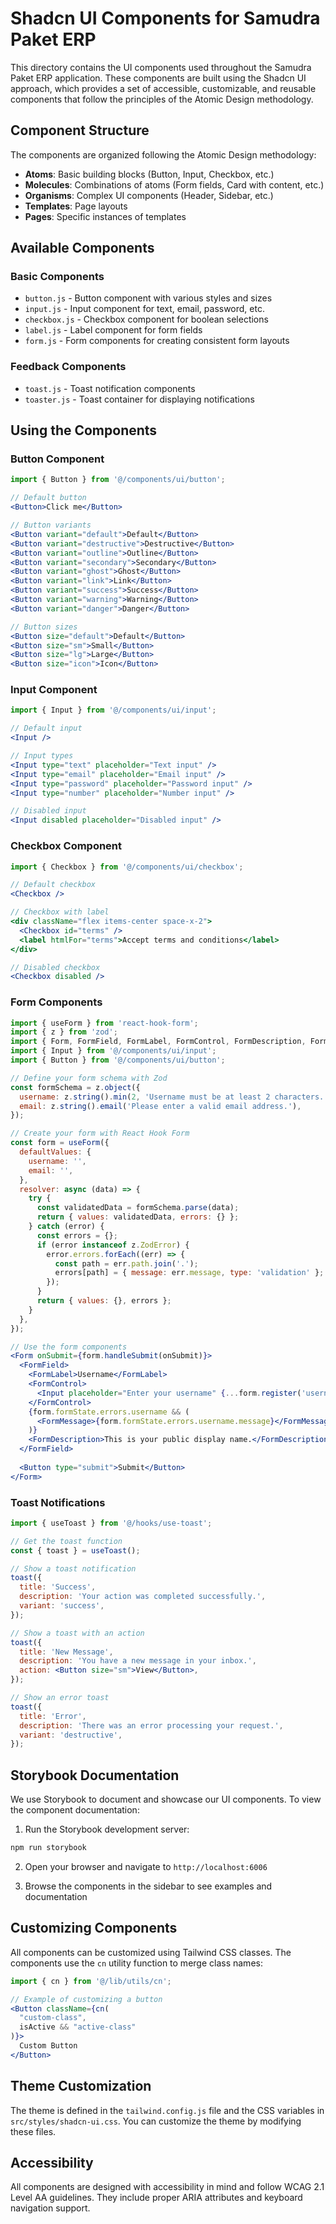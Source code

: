 # Shadcn UI Components for Samudra Paket ERP

This directory contains the UI components used throughout the Samudra Paket ERP application. These components are built using the Shadcn UI approach, which provides a set of accessible, customizable, and reusable components that follow the principles of the Atomic Design methodology.

## Component Structure

The components are organized following the Atomic Design methodology:

- **Atoms**: Basic building blocks (Button, Input, Checkbox, etc.)
- **Molecules**: Combinations of atoms (Form fields, Card with content, etc.)
- **Organisms**: Complex UI components (Header, Sidebar, etc.)
- **Templates**: Page layouts
- **Pages**: Specific instances of templates

## Available Components

### Basic Components

- `button.js` - Button component with various styles and sizes
- `input.js` - Input component for text, email, password, etc.
- `checkbox.js` - Checkbox component for boolean selections
- `label.js` - Label component for form fields
- `form.js` - Form components for creating consistent form layouts

### Feedback Components

- `toast.js` - Toast notification components
- `toaster.js` - Toast container for displaying notifications

## Using the Components

### Button Component

```jsx
import { Button } from '@/components/ui/button';

// Default button
<Button>Click me</Button>

// Button variants
<Button variant="default">Default</Button>
<Button variant="destructive">Destructive</Button>
<Button variant="outline">Outline</Button>
<Button variant="secondary">Secondary</Button>
<Button variant="ghost">Ghost</Button>
<Button variant="link">Link</Button>
<Button variant="success">Success</Button>
<Button variant="warning">Warning</Button>
<Button variant="danger">Danger</Button>

// Button sizes
<Button size="default">Default</Button>
<Button size="sm">Small</Button>
<Button size="lg">Large</Button>
<Button size="icon">Icon</Button>
```

### Input Component

```jsx
import { Input } from '@/components/ui/input';

// Default input
<Input />

// Input types
<Input type="text" placeholder="Text input" />
<Input type="email" placeholder="Email input" />
<Input type="password" placeholder="Password input" />
<Input type="number" placeholder="Number input" />

// Disabled input
<Input disabled placeholder="Disabled input" />
```

### Checkbox Component

```jsx
import { Checkbox } from '@/components/ui/checkbox';

// Default checkbox
<Checkbox />

// Checkbox with label
<div className="flex items-center space-x-2">
  <Checkbox id="terms" />
  <label htmlFor="terms">Accept terms and conditions</label>
</div>

// Disabled checkbox
<Checkbox disabled />
```

### Form Components

```jsx
import { useForm } from 'react-hook-form';
import { z } from 'zod';
import { Form, FormField, FormLabel, FormControl, FormDescription, FormMessage } from '@/components/ui/form';
import { Input } from '@/components/ui/input';
import { Button } from '@/components/ui/button';

// Define your form schema with Zod
const formSchema = z.object({
  username: z.string().min(2, 'Username must be at least 2 characters.'),
  email: z.string().email('Please enter a valid email address.'),
});

// Create your form with React Hook Form
const form = useForm({
  defaultValues: {
    username: '',
    email: '',
  },
  resolver: async (data) => {
    try {
      const validatedData = formSchema.parse(data);
      return { values: validatedData, errors: {} };
    } catch (error) {
      const errors = {};
      if (error instanceof z.ZodError) {
        error.errors.forEach((err) => {
          const path = err.path.join('.');
          errors[path] = { message: err.message, type: 'validation' };
        });
      }
      return { values: {}, errors };
    }
  },
});

// Use the form components
<Form onSubmit={form.handleSubmit(onSubmit)}>
  <FormField>
    <FormLabel>Username</FormLabel>
    <FormControl>
      <Input placeholder="Enter your username" {...form.register('username')} />
    </FormControl>
    {form.formState.errors.username && (
      <FormMessage>{form.formState.errors.username.message}</FormMessage>
    )}
    <FormDescription>This is your public display name.</FormDescription>
  </FormField>
  
  <Button type="submit">Submit</Button>
</Form>
```

### Toast Notifications

```jsx
import { useToast } from '@/hooks/use-toast';

// Get the toast function
const { toast } = useToast();

// Show a toast notification
toast({
  title: 'Success',
  description: 'Your action was completed successfully.',
  variant: 'success',
});

// Show a toast with an action
toast({
  title: 'New Message',
  description: 'You have a new message in your inbox.',
  action: <Button size="sm">View</Button>,
});

// Show an error toast
toast({
  title: 'Error',
  description: 'There was an error processing your request.',
  variant: 'destructive',
});
```

## Storybook Documentation

We use Storybook to document and showcase our UI components. To view the component documentation:

1. Run the Storybook development server:

```bash
npm run storybook
```

2. Open your browser and navigate to `http://localhost:6006`

3. Browse the components in the sidebar to see examples and documentation

## Customizing Components

All components can be customized using Tailwind CSS classes. The components use the `cn` utility function to merge class names:

```jsx
import { cn } from '@/lib/utils/cn';

// Example of customizing a button
<Button className={cn(
  "custom-class",
  isActive && "active-class"
)}>
  Custom Button
</Button>
```

## Theme Customization

The theme is defined in the `tailwind.config.js` file and the CSS variables in `src/styles/shadcn-ui.css`. You can customize the theme by modifying these files.

## Accessibility

All components are designed with accessibility in mind and follow WCAG 2.1 Level AA guidelines. They include proper ARIA attributes and keyboard navigation support.
